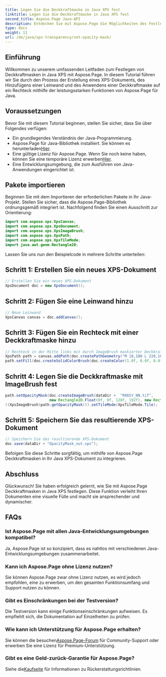 ```yaml
---
title: Legen Sie die Deckkraftmaske in Java XPS fest
linktitle: Legen Sie die Deckkraftmaske in Java XPS fest
second_title: Aspose.Page Java-API
description: Entdecken Sie mit Aspose.Page die Möglichkeiten des Festlegens von Deckkraftmasken in Java XPS. Befolgen Sie unsere Schritt-für-Schritt-Anleitung für ein visuell verbessertes Dokumentenerlebnis.
type: docs
weight: 11
url: /de/java/xps-transparency/set-opacity-mask/
---
```

## Einführung
Willkommen zu unserem umfassenden Leitfaden zum Festlegen von Deckkraftmasken in Java XPS mit Aspose.Page. In diesem Tutorial führen wir Sie durch den Prozess der Erstellung eines XPS-Dokuments, des Hinzufügens einer Leinwand und des Anwendens einer Deckkraftmaske auf ein Rechteck mithilfe der leistungsstarken Funktionen von Aspose.Page für Java.
## Voraussetzungen
Bevor Sie mit diesem Tutorial beginnen, stellen Sie sicher, dass Sie über Folgendes verfügen:
- Ein grundlegendes Verständnis der Java-Programmierung.
-  Aspose.Page für Java-Bibliothek installiert. Sie können es herunterladen[Hier](https://releases.aspose.com/page/java/).
-  Eine gültige Lizenz für Aspose.Page. Wenn Sie noch keine haben, können Sie eine temporäre Lizenz erwerben[Hier](https://purchase.aspose.com/temporary-license/).
- Eine Entwicklungsumgebung, die zum Ausführen von Java-Anwendungen eingerichtet ist.
## Pakete importieren
Beginnen Sie mit dem Importieren der erforderlichen Pakete in Ihr Java-Projekt. Stellen Sie sicher, dass die Aspose.Page-Bibliothek ordnungsgemäß integriert ist. Nachfolgend finden Sie einen Ausschnitt zur Orientierung:
```java
import com.aspose.xps.XpsCanvas;
import com.aspose.xps.XpsDocument;
import com.aspose.xps.XpsImageBrush;
import com.aspose.xps.XpsPath;
import com.aspose.xps.XpsTileMode;
import java.awt.geom.Rectangle2D;
```
Lassen Sie uns nun den Beispielcode in mehrere Schritte unterteilen:
## Schritt 1: Erstellen Sie ein neues XPS-Dokument
```java
// Erstellen Sie ein neues XPS-Dokument
XpsDocument doc = new XpsDocument();
```
## Schritt 2: Fügen Sie eine Leinwand hinzu
```java
// Neue Leinwand
XpsCanvas canvas = doc.addCanvas();
```
## Schritt 3: Fügen Sie ein Rechteck mit einer Deckkraftmaske hinzu
```java
// Rechteck in der Mitte links mit durch ImageBrush maskierter Deckkraft
XpsPath path = canvas.addPath(doc.createPathGeometry("M 10,180 L 228,180 228,285 10,285"));
path.setFill(doc.createSolidColorBrush(doc.createColor(1.0f, 0.0f, 0.0f)));
```
## Schritt 4: Legen Sie die Deckkraftmaske mit ImageBrush fest
```java
path.setOpacityMask(doc.createImageBrush(dataDir +  "R08SY_NN.tif", 
                    new Rectangle2D.Float(0f, 0f, 128f, 192f), new Rectangle2D.Float(0f, 0f, 64f, 96f)));
((XpsImageBrush)path.getOpacityMask()).setTileMode(XpsTileMode.Tile);
```
## Schritt 5: Speichern Sie das resultierende XPS-Dokument
```java
// Speichern Sie das resultierende XPS-Dokument
doc.save(dataDir + "OpacityMask_out.xps"); 
```
Befolgen Sie diese Schritte sorgfältig, um mithilfe von Aspose.Page Deckkraftmasken in Ihr Java XPS-Dokument zu integrieren.
## Abschluss
Glückwunsch! Sie haben erfolgreich gelernt, wie Sie mit Aspose.Page Deckkraftmasken in Java XPS festlegen. Diese Funktion verleiht Ihren Dokumenten eine visuelle Fülle und macht sie ansprechender und dynamischer.
## FAQs
### Ist Aspose.Page mit allen Java-Entwicklungsumgebungen kompatibel?
Ja, Aspose.Page ist so konzipiert, dass es nahtlos mit verschiedenen Java-Entwicklungsumgebungen zusammenarbeitet.
### Kann ich Aspose.Page ohne Lizenz nutzen?
Sie können Aspose.Page zwar ohne Lizenz nutzen, es wird jedoch empfohlen, eine zu erwerben, um den gesamten Funktionsumfang und Support nutzen zu können.
### Gibt es Einschränkungen bei der Testversion?
Die Testversion kann einige Funktionseinschränkungen aufweisen. Es empfiehlt sich, die Dokumentation auf Einzelheiten zu prüfen.
### Wie kann ich Unterstützung für Aspose.Page erhalten?
 Sie können die besuchen[Aspose.Page-Forum](https://forum.aspose.com/c/page/39) für Community-Support oder erwerben Sie eine Lizenz für Premium-Unterstützung.
### Gibt es eine Geld-zurück-Garantie für Aspose.Page?
 Siehe die[Kaufseite](https://purchase.aspose.com/buy) für Informationen zu Rückerstattungsrichtlinien.